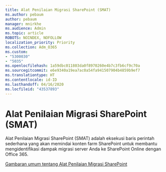 ```yaml
---
title: Alat Penilaian Migrasi SharePoint (SMAT)
ms.author: pebaum
author: pebaum
manager: mnirkhe
ms.audience: Admin
ms.topic: article
ROBOTS: NOINDEX, NOFOLLOW
localization_priority: Priority
ms.collection: Adm_O365
ms.custom:
- "5300030"
- "5035"
ms.openlocfilehash: 1a59dbc011803da0f8970260e4b7c3fb6cf9c70a
ms.sourcegitcommit: e6e9340a19ea7ac0a54fa941507904b4859b9ef7
ms.translationtype: HT
ms.contentlocale: id-ID
ms.lasthandoff: 04/16/2020
ms.locfileid: "43537893"
---
```

# <a name="sharepoint-migration-assessment-tool-smat"></a>Alat Penilaian Migrasi SharePoint (SMAT)

Alat Penilaian Migrasi SharePoint (SMAT) adalah eksekusi baris perintah sederhana yang akan memindai konten farm SharePoint untuk membantu mengidentifikasi dampak migrasi server Anda ke SharePoint Online dengan Office 365.

[Gambaran umum tentang Alat Penilaian Migrasi SharePoint](https://docs.microsoft.com/sharepointmigration/overview-of-the-sharepoint-migration-assessment-tool)
